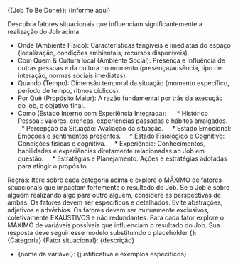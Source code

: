 {{Job To Be Done}}: {informe aqui}

Descubra fatores situacionais que influenciam significantemente a realização do Job acima.

* Onde (Ambiente Físico): Características tangíveis e imediatas do espaço (localização, condições ambientais, recursos disponíveis). 
* Com Quem & Cultura local (Ambiente Social): Presença e influência de outras pessoas e da cultura no momento (presença/ausência, tipo de interação, normas sociais imediatas). 
* Quando (Tempo): Dimensão temporal da situação (momento específico, período de tempo, ritmos cíclicos).
* Por Quê (Propósito Maior): A razão fundamental por trás da execução do job, o objetivo final. 
* Como (Estado Interno com Experiência Integrada): 
    * Histórico Pessoal: Valores, crenças, experiências passadas e hábitos arraigados.
    * Percepção da Situação: Avaliação da situação.
    * Estado Emocional: Emoções e sentimentos presentes.
    * Estado Fisiológico e Cognitivo: Condições físicas e cognitiva.
    * Experiência: Conhecimentos, habilidades e experiências diretamente relacionadas ao Job em questão.
    * Estratégias e Planejamento: Ações e estratégias adotadas para atingir o propósito.

Regras:
Itere sobre cada categoria acima e explore o MÁXIMO de fatores situacionais que impactam fortemente o resultado do Job.
Se o Job é sobre alguém realizando algo para outro alguém, considere as perspectivas de ambas.
Os fatores devem ser específicos e detalhados. Evite abstrações, adjetivos e advérbios.
Os fatores devem ser mutuamente exclusivos, coletivamente EXAUSTIVOS e não redundantes.
Para cada fator explore o MÁXIMO de variáveis possíveis que influenciam o resultado do Job.
Sua resposta deve seguir esse modelo substituindo o placeholder {}:
{Categoria}
{Fator situacional}: {descrição}
- {nome da variável}: {justificativa e exemplos específicos}
